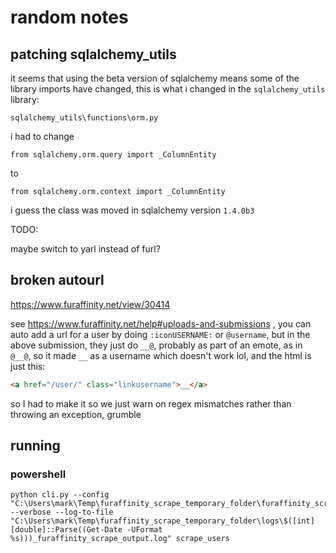# random notes

## patching sqlalchemy_utils

it seems that using the beta version of sqlalchemy means some of the library
imports have changed, this is what i changed in the `sqlalchemy_utils` library:

`sqlalchemy_utils\functions\orm.py`

i had to change

`from sqlalchemy.orm.query import _ColumnEntity`

to

`from sqlalchemy.orm.context import _ColumnEntity`

i guess the class was moved in sqlalchemy version `1.4.0b3`


TODO:

maybe switch to yarl instead of furl?

## broken autourl

https://www.furaffinity.net/view/30414

see https://www.furaffinity.net/help#uploads-and-submissions , you can auto add a url for a user
by doing `:iconUSERNAME:` or `@username`, but in the above submission, they just do `__@`, probably as part of an emote,
as in `@__@`, so it made `__` as a username which doesn't work lol, and the html is just this:

```html
<a href="/user/" class="linkusername">__</a>
```

so I had to make it so we just warn on regex mismatches rather than throwing an exception, grumble


## running

### powershell

```plaintext
python cli.py --config "C:\Users\mark\Temp\furaffinity_scrape_temporary_folder\furaffinity_scrape_config.hocon" --verbose --log-to-file "C:\Users\mark\Temp\furaffinity_scrape_temporary_folder\logs\$([int][double]::Parse((Get-Date -UFormat %s)))_furaffinity_scrape_output.log" scrape_users

```